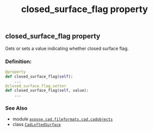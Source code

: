 ﻿---
title: closed_surface_flag property
second_title: Aspose.CAD for Python via .NET API References
description: 
type: docs
weight: 160
url: /python-net/aspose.cad.fileformats.cad.cadobjects/cadloftedsurface/closed_surface_flag/
is_root: false
---

## closed_surface_flag property


Gets or sets a value indicating whether closed surface flag.
### Definition:
```python
@property
def closed_surface_flag(self):
    ...
@closed_surface_flag.setter
def closed_surface_flag(self, value):
    ...
```

### See Also
* module [`aspose.cad.fileformats.cad.cadobjects`](../../)
* class [`CadLoftedSurface`](/cad/python-net/aspose.cad.fileformats.cad.cadobjects/cadloftedsurface)

